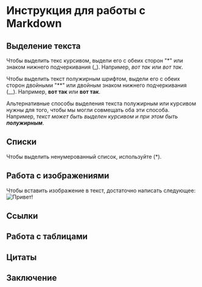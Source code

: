 # Инструкция для работы с Markdown

## Выделение текста

Чтобы выделить текс курсивом, выдели его с обеих сторон "*" или знаком нижнего подчеркивания (_). Например, *вот так* или _вот так_.

Чтобы выделить текст полужирным шрифтом, выдели его с обеих сторон двойными "**" или двойным знаком нижнего подчеркивания (__). Например, **вот так** или __вот так__.

Альтернативные способы выделения текста полужирным или курсивом нужны для того, чтобы мы могли совмещать оба эти способа. Например, _текст может быть выделен курсивом и при этом быть **полужирным**_.


## Списки

Чтобы выделить ненумерованный список, используйте (*).
## Работа с изображениями

Чтобы вставить изображение в текст, достаточно написать следующее:![Привет!](Teftelka.jpg)
## Ссылки

## Работа с таблицами

## Цитаты

## Заключение